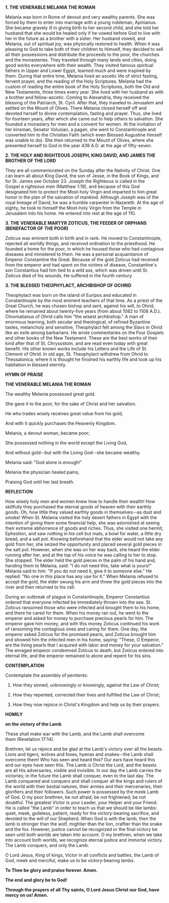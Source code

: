 
**1. THE VENERABLE MELANIA THE ROMAN**

Melania was born in Rome of devout and very wealthy parents. She was forced by them to enter into marriage with a young nobleman, Apinianus. She became gravely ill in giving birth to her second child, and she told her husband that she would be healed only if he vowed before God to live with her in the future as a brother with a sister. Her husband vowed, and Melania, out of spiritual joy, was physically restored to health. When it was pleasing to God to take both of their children to Himself, they decided to sell all their possessions and distribute the proceeds to the poor, the churches and the monasteries. They traveled through many lands and cities, doing good works everywhere with their wealth. They visited famous spiritual fathers in Upper and Lower Egypt, learned much and were inspired by them. During that entire time, Melania lived an ascetic life of strict fasting, fervent prayer, and the reading of the Holy Scriptures. Melania had the custom of reading the entire book of the Holy Scriptures, both the Old and New Testaments, three times every year. She lived with her husband as with a brother and fellow-ascetic. Coming to Alexandria, they received the blessing of the Patriarch, St. Cyril. After that, they traveled to Jerusalem and settled on the Mount of Olives. There Melania closed herself off and devoted herself to divine contemplation, fasting and prayer. Thus, she lived for fourteen years, after which she came out to help others to salvation. She founded a monastery for men and a convent for women. At the invitation of her kinsman, Senator Volusian, a pagan, she went to Constantinople and converted him to the Christian Faith (which even Blessed Augustine himself was unable to do). She then returned to the Mount of Olives, where she presented herself to God in the year 439 A.D. at the age of fifty-seven.

**2. THE HOLY AND RIGHTEOUS JOSEPH, KING DAVID, AND JAMES THE BROTHER OF THE LORD**

They are all commemorated on the Sunday after the Nativity of Christ. One can learn all about King David, the son of Jesse, in the Book of Kings, and for St. James see October 23. Joseph the Righteous is called in the Gospel *a righteous man* (Matthew 1:19), and because of this God designated him to protect the Most-holy Virgin and imparted to him great honor in the plan of the salvation of mankind. Although Joseph was of the royal lineage of David, he was a humble carpenter in Nazareth. At the age of eighty, he took to himself the Most-holy Virgin from the Temple in Jerusalem into his home. He entered into rest at the age of 110.

**3. THE VENERABLE MARTYR ZOTICUS, THE FEEDER OF ORPHANS (BENEFACTOR OF THE POOR)**

Zoticus was eminent both in birth and in rank. He moved to Constantinople, rejected all worldly things, and received ordination to the priesthood. He founded a home for the poor, in which he housed those who had contagious diseases and ministered to them. He was a personal acquaintance of Emperor Constantine the Great. Because of the gold Zoticus had received from the emperor and had spent on the victims of disease, Constantine's son Constantius had him tied to a wild ass, which was driven until St. Zoticus died of his wounds. He suffered in the fourth century.

**3. THE BLESSED THEOPHYLACT, ARCHBISHOP OF OCHRID**

Theophylact was born on the island of Euripos and educated in Constantinople by the most eminent teachers of that time. As a priest of the Great Church, he was chosen bishop and sent, against his will, to Ohrid, where he remained about twenty-five years (from about 1082 to 1108 A.D.). Chromatianus of Ohrid calls him "the wisest archbishop." A man of enormous learning, both secular and theological, of refined Byzantine tastes, melancholy and sensitive, Theophylact felt among the Slavs in Ohrid like an exile among barbarians. He wrote commentaries on the Four Gospels and other books of the New Testament. These are the best works of their kind after that of St. Chrysostom, and are read even today with great benefit. His other known works include his Letters and the Life of St. Clement of Ohrid. In old age, St. Theophylact withdrew from Ohrid to Thessalonica, where it is thought he finished his earthly life and took up his habitation in blessed eternity.



**HYMN OF PRAISE**

**THE VENERABLE MELANIA THE ROMAN**

The wealthy Melania possessed great gold.

She gave it to the poor, for the sake of Christ and her salvation.

He who trades wisely receives great value from his gold,

And with it quickly purchases the Heavenly Kingdom.

Melania, a devout woman, became poor;

She possessed nothing in the world except the Living God,

And without gold--but with the Living God--she became wealthy.

Melania said: "God alone is enough!"

Melania the physician healed pains,

Praising God until her last breath.


**REFLECTION**

How wisely holy men and women knew how to handle their wealth! How skillfully they purchased the eternal goods of heaven with their earthly goods. Oh, how little they valued earthly goods in themselves--as dust and smoke! When St. Melania visited the holy desert fathers in Egypt with the intention of giving them some financial help, she was astonished at seeing their extreme abhorrence of goods and riches. Thus, she visited one hermit, Ephestion, and saw nothing in his cell but mats, a bowl for water, a little dry bread, and a salt pot. Knowing beforehand that the elder would not take any gold from her, she seized the opportunity and placed several gold pieces in the salt pot. However, when she was on her way back, she heard the elder running after her, and at the top of his voice he was calling to her to stop. She stopped. The elder held the gold pieces in the palm of his hand and, handing them to Melania, said: "I do not need this, take what is yours!" Melania said to him: "If you do not need it, give it to someone else." He replied: "No one in this place has any use for it." When Melania refused to accept the gold, the elder swung his arm and threw the gold pieces into the river and then returned to his cell.

During an outbreak of plague in Constantinople, Emperor Constantius ordered that everyone infected be immediately thrown into the sea. St. Zoticus ransomed those who were infected and brought them to his home, and there he cared for them. When his money ran out, he went to the emperor and asked for money to purchase precious pearls for him. The emperor gave him money, and with this money Zoticus continued his work of ransoming the contagious ones and caring for them. One day, the emperor asked Zoticus for the promised pearls, and Zoticus brought him and showed him the infected men in his home, saying: "These, O Emperor, are the living pearls that I acquired with labor and money for your salvation." The enraged emperor condemned Zoticus to death, but Zoticus entered into eternal life, and the emperor remained to atone and repent for his sins.



**CONTEMPLATION**

Contemplate the assembly of penitents:

1.  How they sinned, unknowingly or knowingly, against the Law of Christ;

1.  How they repented, corrected their lives and fulfilled the Law of Christ;

1.  How they now rejoice in Christ's Kingdom and help us by their prayers.



**HOMILY**

**on the victory of the Lamb**

These shall make war with the Lamb, and the Lamb shall overcome them (Revelation 17:14).

Brethren, let us rejoice and be glad at the Lamb's victory over all the beasts. Lions and tigers, wolves and foxes, hyenas and snakes--the Lamb shall overcome them! Who has seen and heard this? Our ears have heard this and our eyes have seen this. The Lamb is Christ the Lord, and the beasts are all His adversaries, visible and invisible. In our day the Lamb carries the victories; in the future the Lamb shall conquer, even to the last day. The Lamb conquered and conquers and shall conquer all the kings and rulers of the world with their bestial natures, their armies and their mercenaries, their glorifiers and their followers. Such power is possessed by the meek Lamb of God. O my poor brethren, be not afraid; be not frightened; be not doubtful. The greatest Victor is your Leader, your Helper and your Friend. He is called "the Lamb" in order to teach us that we should be like lambs: quiet, meek, guileless, patient, ready for the victory-bearing sacrifice, and devoted to the will of our Shepherd. When God is with the lamb, then the lamb is stronger than the wolf, mightier than the lion, craftier than the snake and the fox. However, justice cannot be recognized or the final victory be seen until both worlds are taken into account. O my brethren, when we take into account both worlds, we recognize eternal justice and immortal victory. The Lamb conquers, and only the Lamb.

O Lord Jesus, King of kings, Victor in all conflicts and battles, the Lamb of God, meek and merciful, make us to be victory-bearing lambs.

**To Thee be glory and praise forever. Amen.**

**The end and glory be to God!**

**Through the prayers of all Thy saints,
O Lord Jesus Christ our God, have mercy on us!
Amen.**

